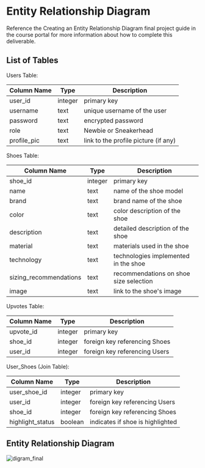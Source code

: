 # Entity Relationship Diagram

Reference the Creating an Entity Relationship Diagram final project guide in the course portal for more information about how to complete this deliverable.

##  List of Tables

Users Table:

| Column Name  | Type    | Description                       |
|--------------|---------|-----------------------------------|
| user_id      | integer | primary key                       |
| username     | text    | unique username of the user       |
| password     | text    | encrypted password                 |
| role         | text    | Newbie or Sneakerhead              |
| profile_pic  | text    | link to the profile picture (if any) |

Shoes Table:

| Column Name          | Type    | Description                        |
|----------------------|---------|------------------------------------|
| shoe_id              | integer | primary key                        |
| name                 | text    | name of the shoe model              |
| brand                | text    | brand name of the shoe              |
| color                | text    | color description of the shoe      |
| description          | text    | detailed description of the shoe   |
| material             | text    | materials used in the shoe         |
| technology           | text    | technologies implemented in the shoe |
| sizing_recommendations | text    | recommendations on shoe size selection |
| image                | text    | link to the shoe's image            |


Upvotes Table:

| Column Name | Type    | Description                        |
|-------------|---------|------------------------------------|
| upvote_id   | integer | primary key                        |
| shoe_id     | integer | foreign key referencing Shoes      |
| user_id     | integer | foreign key referencing Users      |


User_Shoes (Join Table):

| Column Name    | Type    | Description                    |
|----------------|---------|--------------------------------|
| user_shoe_id   | integer | primary key                    |
| user_id        | integer | foreign key referencing Users  |
| shoe_id        | integer | foreign key referencing Shoes  |
| highlight_status | boolean | indicates if shoe is highlighted |



## Entity Relationship Diagram
![digram_final](https://github.com/noelalfaro/web103_finalproject/assets/70645288/ddd8bee1-3357-4500-9b8e-6318fc8885ce)


